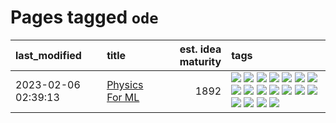 # Pages tagged `ode`

|last_modified|title|est. idea maturity|tags
|:---|:---|---:|:---|
|2023-02-06 02:39:13|[Physics For ML](../physics_for_ml.md)|1892|[![](https://img.shields.io/badge/tag-brownianmotion-4d5a4)](../tags/brownianmotion.md) [![](https://img.shields.io/badge/tag-curriculum-e168be)](../tags/curriculum.md) [![](https://img.shields.io/badge/tag-curvature-96f12e)](../tags/curvature.md) [![](https://img.shields.io/badge/tag-education-5e378d)](../tags/education.md) [![](https://img.shields.io/badge/tag-eigenvectors-394ee4)](../tags/eigenvectors.md) [![](https://img.shields.io/badge/tag-gaugetheory-cc5ed7)](../tags/gaugetheory.md) [![](https://img.shields.io/badge/tag-grouptheory-dd597e)](../tags/grouptheory.md) [![](https://img.shields.io/badge/tag-machinelearning-c6963e)](../tags/machinelearning.md) [![](https://img.shields.io/badge/tag-manifolds-e8ae48)](../tags/manifolds.md) [![](https://img.shields.io/badge/tag-ode-b5ec2c)](../tags/ode.md) [![](https://img.shields.io/badge/tag-optimization-53417a)](../tags/optimization.md) [![](https://img.shields.io/badge/tag-pde-f76896)](../tags/pde.md) [![](https://img.shields.io/badge/tag-physics-0e5ec)](../tags/physics.md) [![](https://img.shields.io/badge/tag-probabilityfields-36f98)](../tags/probabilityfields.md) [![](https://img.shields.io/badge/tag-quantummechanics-3a9a4f)](../tags/quantummechanics.md) [![](https://img.shields.io/badge/tag-relativity-d9f12f)](../tags/relativity.md) [![](https://img.shields.io/badge/tag-tensorcalculus-fe76cf)](../tags/tensorcalculus.md) [![](https://img.shields.io/badge/tag-textbook-8fb3d)](../tags/textbook.md)|